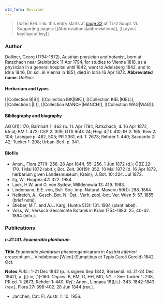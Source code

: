 ```yaml
---
std_form: Dolliner
---
```


> [!cite] BHL link: this entry starts at [page 32](https://www.biodiversitylibrary.org/page/33260020) of TL-2 Suppl. VI.
> Supporting pages: [[Abbreviations|abbreviations]], [[Layout key|layout key]].

### Author

Dolliner, Georg (1794-1872), Austrian physician and botanist, born at Ratschach near Steinbrück 11 Apr 1794, for studies to Vienna 1818, as a physician in a general hospital until 1842, went to Adelsberg 1842, and to Idria 1846, Dr. sci. in Vienna in 1851, died in Idria 16 Apr 1872. 
**Abbreviated name**: *Dolliner*

#### Herbarium and types

[[Collection B|B]], [[Collection IBK|IBK]], [[Collection KIEL|KIEL]], [[Collection L|L]], [[Collection MANCH|MANCH]], [[Collection WAG|WAG]].

#### Bibliography and biography

AG 6(1): 170; Barnhart 1: 462 (b. 11. Apr 1794, Ratschach, d. 16 Apr 1872, Idria); BM 1: 472; CSP 2: 309; DTS 6(4): 24; Hegi 4(1): 410; IH 2: 165; Kew 2: 104; Lasègue p. 482, 505; PR 2361, ed. 1: 2673; Rehder 1: 440; Saccardo 2: 42; Tucker 1: 208; Urban-Berl. p. 341.

#### Biofile

- Anon., Flora 27(1): 256. 28 Apr 1844, 55: 256. 1 Jun 1872 (d.); ÖBZ 22: 170. 1 Mai 1872 (obit.); Bot. Zeit. 30(19): 352. 10 Mai 1872 (d. 16 Apr 1872, herbarium given Landesmuseum, Krain); J. Bot. 10: 224. Jul 1872.
- Ilg, W., Hoppea 42: 322. 1984.
- Lack, H.W. and O. von Sydow, Willdenowia 13: 419. 1983.
- Lindemann, E.E. von, Bull. Soc. imp. Natural. Moscou 59(1): 288. 1884.
- Neilreich, A., Gesch. Bot. N.-Öst., Verh. zool.-bot. Ver. Wien 5: 57. 1855 (brief note).
- Stieber, M.T. and A.L. Karg, Huntia 5(3): 131. 1984 (plant label).
- Voss, W., Versuch Geschichte Botanik in Krain 1754-1883: 25, 40-42. 1884 (info.).

### Publications

##### n.31.141. Enumeratio plantarum

**Title**
*Enumeratio plantarum* phanerogamicarum in *Austria inferiori* crescentium... Vindobonae \[Wien\] (Sumptibus et Typis Caroli Gerold) 1842. Oct.

**Notes**
*Publ*.: 1-21 Dec 1842 (p. is signed Sep 1842, Börsenbl. rd. 21-24 Dec 1842), p. \[i\]-iv, \[1\]-160.
*Copies*: B, BM, G, HH, MO, NY. – See Tucker 1: 208, PR ed. 1: 2673, Rehder 1: 440.
*Ref*.: Anon., Linnaea 16(Lit.): 343. 1842-1843 (rev.), Flora 27: 398-402. 28 Jun 1844 (rev.).
- Janchen, Cat. Fl. Austr. 1: 10. 1956.


